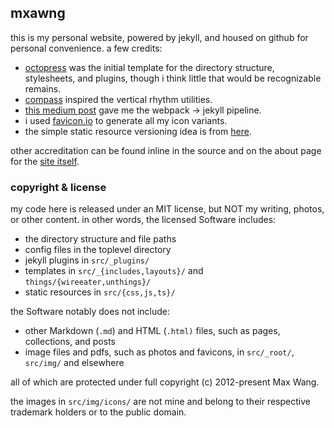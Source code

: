 mxawng
------

this is my personal website, powered by jekyll, and housed on github for
personal convenience.  a few credits:

- [octopress][1] was the initial template for the directory structure,
  stylesheets, and plugins, though i think little that would be recognizable
  remains.
- [compass][2] inspired the vertical rhythm utilities.
- [this medium post][3] gave me the webpack -> jekyll pipeline.
- i used [favicon.io][4] to generate all my icon variants.
- the simple static resource versioning idea is from [here][5].

other accreditation can be found inline in the source and on the about page for
the [site itself](https://mxawng.com/about/site/).


### copyright & license

my code here is released under an MIT license, but NOT my writing, photos, or
other content.  in other words, the licensed Software includes:

- the directory structure and file paths
- config files in the toplevel directory
- jekyll plugins in `src/_plugins/`
- templates in `src/_{includes,layouts}/` and `things/{wireeater,unthings}/`
- static resources in `src/{css,js,ts}/`

the Software notably does not include:

- other Markdown (`.md`) and HTML (`.html)` files, such as pages, collections,
  and posts
- image files and pdfs, such as photos and favicons, in `src/_root/`,
  `src/img/` and elsewhere

all of which are protected under full copyright (c) 2012-present Max Wang.

the images in `src/img/icons/` are not mine and belong to their respective
trademark holders or to the public domain.


[1]: https://github.com/imathis/octopress
[2]: http://compass-style.org/
[3]: https://medium.com/@allizadrozny/using-webpack-and-react-with-jekyll-cfe137f8a2cc
[4]: https://favicon.io/favicon-converter/
[5]: https://brettterpstra.com/2013/03/05/site-versioning-with-jekyll-octopress/
